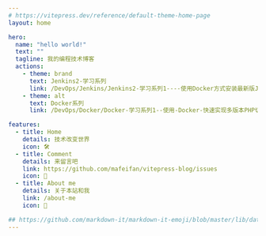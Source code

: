 ```yaml
---
# https://vitepress.dev/reference/default-theme-home-page
layout: home

hero:
  name: "hello world!"
  text: ""
  tagline: 我的编程技术博客
  actions:
    - theme: brand
      text: Jenkins2-学习系列
      link: /DevOps/Jenkins/Jenkins2-学习系列1----使用Docker方式安装最新版Jenkins
    - theme: alt
      text: Docker系列
      link: /DevOps/Docker/Docker-学习系列1--使用-Docker-快速实现多版本PHP切换

features:
  - title: Home
    details: 技术改变世界
    icon: 🛠️
  - title: Comment
    details: 来留言吧
    link: https://github.com/mafeifan/vitepress-blog/issues
    icon: 📮
  - title: About me
    details: 关于本站和我
    link: /about-me
    icon: 🤔

## https://github.com/markdown-it/markdown-it-emoji/blob/master/lib/data/full.mjs
---
```


